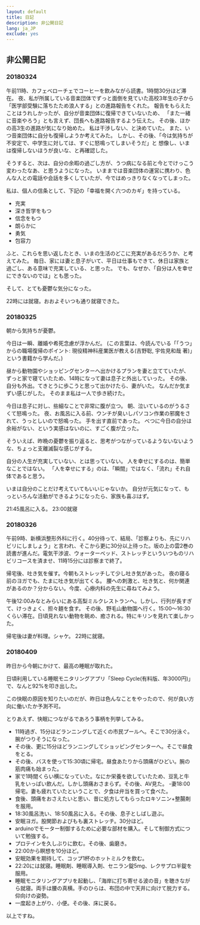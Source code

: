 ```yaml
---
layout: default
title: 日記
description: 非公開日記
lang: ja_JP
exclude: yes
---
```

## 非公開日記
### 20180324
午前11時、カフェベローチェでコーヒーを飲みながら読書。1時間30分ほど滞在。
夜、私が所属している音楽団体でずっと面倒を見ていた高校3年生の子から
「医学部受験に落ちたため浪人する」との進路報告をくれた。
報告をもらえたことはうれしかったが、自分が音楽団体に復帰できていないため、
「また一緒に音楽やろう」とも言えず、団長へも進路報告するよう伝えた。
その後、ほかの高3生の進路が気になり始めた。
私は干渉しない、と決めていた。
また、いつ音楽団体に自分も復帰しようか考えてみた。
しかし、その後、「今は気持ちが不安定で、中学生に対しては、すぐに怒鳴ってしまいそうだ」と
想像し、いまは復帰しないほうが良いな、と再確認した。

そうすると、次は、自分の余暇の過ごし方が、うつ病になる前と今とでけっこう変わったなあ、と思うようになった。
いままでは音楽団体の運営に携わり、色んな人との電話や会話を多くしていたが、今ではめっきりなくなってしまった。

私は、個人の信条として、下記の「幸福を開く六つのカギ」を持っている。
- 充実
- 深き哲学をもつ
- 信念をもつ
- 朗らかに
- 勇気
- 包容力

ふと、これらを思い返したとき、いまの生活のどこに充実があるだろうか、と考えてみた。
毎日、家には妻と息子がいて、平日は仕事もできて、休日は家族と過ごし、ある意味で充実している、と思った。
でも、なぜか、「自分は人を幸せにできないのでは」とも思った。

そして、とても憂鬱な気分になった。

22時には就寝。おおよそいつも通り就寝できた。


### 20180325
朝から気持ちが憂鬱。

今日は一瞬、離婚や希死念慮が浮かんだ。
(この言葉は、今読んでいる「「うつ」からの職場復帰のポイント: 現役精神科産業医が教える(吉野聡, 宇佐見和哉 著)」という書籍から学んだ。)

昼から動物園やショッピングセンターへ出かけるプランを妻と立てていたが、
ずっと家で寝ていたため、14時になって妻は息子と外出していった。
その後、自分も外出。てきとうに歩こうと思って出かけたら、妻がいた。
なんだか気まずい感じがした。
そのまま私は一人で歩き続けた。

今日は息子に対し、些細なことで非常に腹が立つ。
朝、泣いているのがうるさくて怒鳴った。
夜、お風呂に入る前、ウンチが臭いしパソコン作業の邪魔をされて、うっとしいので怒鳴った。
手を出す直前であった。
べつに今日の自分は余裕がない、という実感はないのに、すごく腹が立った。

そういえば、昨晩の憂鬱を振り返ると、思考がつながっているようないないような、ちょっと支離滅裂な感じがする。

自分の人生が充実していない、とは思っていない。
人を幸せにするのは、簡単なことではない。
「人を幸せにする」のは、「瞬間」ではなく、「流れ」それ自体であると思う。

いまは自分のことだけ考えていてもいいじゃないか。
自分が元気になって、もっといろんな活動ができるようになったら、家族も喜ぶはず。

21:45風呂に入る。
23:00就寝

### 20180326
午前9時、新横浜整形外科に行く。40分待って、結局、「診察よりも、先にリハビリにしましょう」と言われ、そこから更に30分以上待った。坂の上の雲2巻の読書が進んだ。電気干渉波、ウォーターベッド、ストレッチといういつものリハビリコースを済ませ、11時15分には診察まで終了。

帰宅後、吐き気を催す。今朝もストレッチして少し吐き気があった。
夜の寝る前のヨガでも、たまに吐き気が出てくる。
腰への刺激と、吐き気と、何か関連があるのか？分からない。今度、心療内科の先生に尋ねてみよう。

午後12:00みなとみらいにある高梨ミルクレストランへ。しかし、行列が長すぎて、けっきょく、担々麺を食す。
その後、野毛山動物園へ行く。15:00〜16:30くらい滞在。日頃見れない動物を眺め、癒される。特にキリンを見れて楽しかった。

帰宅後は妻が料理。シャケ。
22時に就寝。


### 20180409
昨日から今朝にかけて、最高の睡眠が取れた。

日頃利用している睡眠モニタリングアプリ「Sleep Cycle(有料版、年3000円)」で、なんと92%を叩き出した。

この快眠の原因を知りたいのだが、昨日は色んなことをやったので、何が良い方向に働いたか予測不可。

とりあえず、快眠につながるであろう事柄を列挙してみる。

- 11時過ぎ、15分ほどランニングして近くの市民プールへ。そこで30分泳ぐ。腕がつりそうになった。
- その後、更に15分ほどランニングしてショッピングセンターへ。そこで昼食をとる。
- その後、バスを使って15:30頃に帰宅。昼食あたりから頭痛がひどい。腕の筋肉痛も始まった。
- 家で1時間くらい横になっていた。なにか栄養を欲していたため、豆乳と牛乳をいっぱい飲んだ。しかし頭痛おさまらず。その後、AV見た。
-妻18:00帰宅。妻も疲れていたということで、夕食は弁当を買って食べた。
- 食後、頭痛をおさえたいと思い、昔に処方してもらったロキソニン+整腸剤を服用。
- 18:30風呂洗い、18:50風呂に入る。その後、息子としばし遊ぶ。
- 安眠ヨガ。股関節およびもも裏ストレッチ。30分ほど。
- arduinoでモーター制御するために必要な部材を購入。そして制御方式について勉強する。
- プロテインを久しぶりに飲む。その後、歯磨き。
- 22:00から瞑想を10分ほど。
- 安眠効果を期待して、コップ1杯のホットミルクを飲む。
- 22:20には就寝。睡眠剤、睡眠導入剤、セニラン錠5mg、レクサプロ半錠を服用。
- 睡眠モニタリングアプリを起動し、「海岸に打ち寄せる波の音」を聴きながら就寝。両手は腰の真横。手のひらは、布団の中で天井に向けて脱力する。仰向けの姿勢。
- 一度起き上がり、小便。その後、床に戻る。


以上ですね。